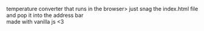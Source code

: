 temperature converter that runs in the browser> just snag the index.html file and pop it into the address bar <br>
made with vanilla js <3

